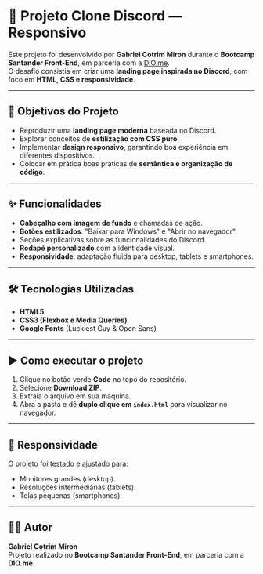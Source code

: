 # 🎨 Projeto Clone Discord — Responsivo  

Este projeto foi desenvolvido por **Gabriel Cotrim Miron** durante o **Bootcamp Santander Front-End**, em parceria com a [DIO.me](https://www.dio.me/).  
O desafio consistia em criar uma **landing page inspirada no Discord**, com foco em **HTML, CSS e responsividade**.

---

## 🚀 Objetivos do Projeto
- Reproduzir uma **landing page moderna** baseada no Discord.  
- Explorar conceitos de **estilização com CSS puro**.  
- Implementar **design responsivo**, garantindo boa experiência em diferentes dispositivos.  
- Colocar em prática boas práticas de **semântica e organização de código**.

---

## ✨ Funcionalidades
- **Cabeçalho com imagem de fundo** e chamadas de ação.  
- **Botões estilizados**: "Baixar para Windows" e "Abrir no navegador".  
- Seções explicativas sobre as funcionalidades do Discord.  
- **Rodapé personalizado** com a identidade visual.  
- **Responsividade**: adaptação fluida para desktop, tablets e smartphones.  

---

## 🛠️ Tecnologias Utilizadas
- **HTML5**  
- **CSS3 (Flexbox e Media Queries)**  
- **Google Fonts** (Luckiest Guy & Open Sans)  

---

## ▶️ Como executar o projeto
1. Clique no botão verde **Code** no topo do repositório.  
2. Selecione **Download ZIP**.  
3. Extraia o arquivo em sua máquina.  
4. Abra a pasta e dê **duplo clique em `index.html`** para visualizar no navegador.  

---

## 📱 Responsividade
O projeto foi testado e ajustado para:
- Monitores grandes (desktop).  
- Resoluções intermediárias (tablets).  
- Telas pequenas (smartphones).  

---

## 👨‍💻 Autor
**Gabriel Cotrim Miron**  
Projeto realizado no **Bootcamp Santander Front-End**, em parceria com a **DIO.me**.  

